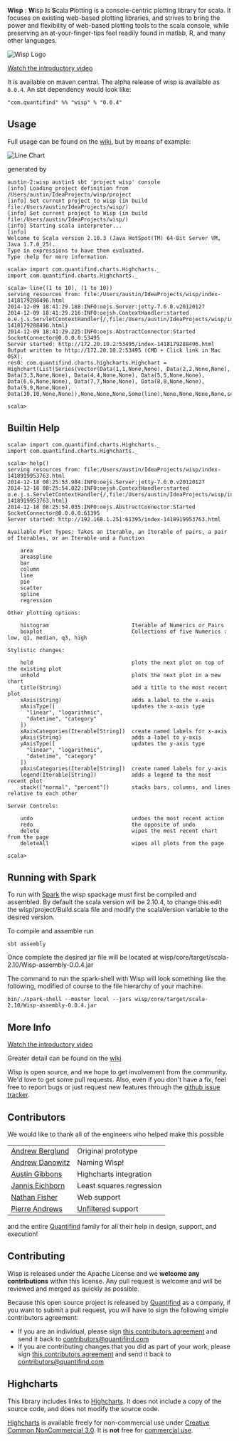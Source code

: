 **Wisp** : **W**isp **I**s **S**cala **P**lotting is a console-centric plotting library for scala.
It focuses on existing web-based plotting libraries, and strives to bring the power and flexibility of web-based plotting
tools to the scala console, while preserving an at-your-finger-tips feel readily found in matlab, R, and many other languages.

![Wisp Logo](https://raw.github.com/quantifind/wisp/master/images/wisp_logo_markOnly_color.png)

[Watch the introductory video](https://www.youtube.com/watch?v=LZH9rCEP-6w)

<!---[![Build Status](https://travis-ci.org/quantifind/Wisp.svg?branch=master)](https://travis-ci.org/quantifind/Wisp)--->
<!---TODO: coverage--->

<!---Todo: logo--->

It is available on maven central. The alpha release of wisp is available as `0.0.4`. An sbt dependency would look like:

    "com.quantifind" %% "wisp" % "0.0.4"

<!---Todo: Integration with 3-rd party libraries: Highcharts, vega, etc. etc.?--->

## Usage

Full usage can be found on the [wiki](https://github.com/quantifind/wisp/wiki), but by means of example:

![Line Chart](https://github.com/quantifind/wisp/blob/master/images/line.png)

generated by

```
austin-2:wisp austin$ sbt 'project wisp' console
[info] Loading project definition from /Users/austin/IdeaProjects/wisp/project
[info] Set current project to wisp (in build file:/Users/austin/IdeaProjects/wisp/)
[info] Set current project to Wisp (in build file:/Users/austin/IdeaProjects/wisp/)
[info] Starting scala interpreter...
[info]
Welcome to Scala version 2.10.3 (Java HotSpot(TM) 64-Bit Server VM, Java 1.7.0_25).
Type in expressions to have them evaluated.
Type :help for more information.

scala> import com.quantifind.charts.Highcharts._
import com.quantifind.charts.Highcharts._

scala> line((1 to 10), (1 to 10))
serving resources from: file:/Users/austin/IdeaProjects/wisp/index-1418179288496.html
2014-12-09 18:41:29.188:INFO:oejs.Server:jetty-7.6.0.v20120127
2014-12-09 18:41:29.216:INFO:oejsh.ContextHandler:started o.e.j.s.ServletContextHandler{/,file:/Users/austin/IdeaProjects/wisp/index-1418179288496.html}
2014-12-09 18:41:29.225:INFO:oejs.AbstractConnector:Started SocketConnector@0.0.0.0:53495
Server started: http://172.20.10.2:53495/index-1418179288496.html
Output written to http://172.20.10.2:53495 (CMD + Click link in Mac OSX).
res0: com.quantifind.charts.highcharts.Highchart = Highchart(List(Series(Vector(Data(1,1,None,None), Data(2,2,None,None), Data(3,3,None,None), Data(4,4,None,None), Data(5,5,None,None), Data(6,6,None,None), Data(7,7,None,None), Data(8,8,None,None), Data(9,9,None,None), Data(10,10,None,None)),None,None,None,Some(line),None,None,None,None,series)),Some(Title(,None,None,None,None,None,None,None,title)),None,None,Some(Credits(None,,None,None,)),Some(Exporting(chart,None,None,None,None,None,None)),Some(Legend(None,None,None,Some(false),None,None,None,None,None,None,None,None,None,None,None,None,None,None,None,None,None)),None,true,None,None,Some([Lcom.quantifind.charts.highcharts.Axis;@40dc66ae))

scala>
```

## Builtin Help

```
scala> import com.quantifind.charts.Highcharts._
import com.quantifind.charts.Highcharts._

scala> help()
serving resources from: file:/Users/austin/IdeaProjects/wisp/index-1418919953763.html
2014-12-18 08:25:53.984:INFO:oejs.Server:jetty-7.6.0.v20120127
2014-12-18 08:25:54.022:INFO:oejsh.ContextHandler:started o.e.j.s.ServletContextHandler{/,file:/Users/austin/IdeaProjects/wisp/index-1418919953763.html}
2014-12-18 08:25:54.035:INFO:oejs.AbstractConnector:Started SocketConnector@0.0.0.0:61395
Server started: http://192.168.1.251:61395/index-1418919953763.html

Available Plot Types: Takes an Iterable, an Iterable of pairs, a pair of Iterables, or an Iterable and a Function

	area
	areaspline
	bar
	column
	line
	pie
	scatter
	spline
	regression

Other plotting options:

	histogram                          Iterable of Numerics or Pairs
	boxplot                            Collections of five Numerics : low, q1, median, q3, high

Stylistic changes:

	hold                               plots the next plot on top of the existing plot
	unhold                             plots the next plot in a new chart
	title(String)                      add a title to the most recent plot
	xAxis(String)                      adds a label to the x-axis
	xAxisType([                        updates the x-axis type
	  "linear", "logarithmic",
	  "datetime", "category"
	])
	xAxisCategories(Iterable[String])  create named labels for x-axis
	yAxis(String)                      adds a label to y-axis
	yAxisType([                        updates the y-axis type
	  "linear", "logarithmic",
	  "datetime", "category"
	])
	yAxisCategories(Iterable[String])  create named labels for y-axis
	legend(Iterable[String])           adds a legend to the most recent plot
	stack(["normal", "percent"])       stacks bars, columns, and lines relative to each other

Server Controls:

	undo                               undoes the most recent action
	redo                               the opposite of undo
	delete                             wipes the most recent chart from the page
	deleteAll                          wipes all plots from the page

scala>
```
## Running with Spark

To run with <a href=https://spark.apache.org/>Spark</a> the wisp spackage must first be compiled and assembled.
By default the scala version will be 2.10.4, to change this edit the wisp/project/Build.scala file and modify the scalaVersion variable to the desired version.

To compile and assemble run
```
sbt assembly
```
Once complete the desired jar file will be located at wisp/core/target/scala-2.10/Wisp-assembly-0.0.4.jar

The command to run the spark-shell with Wisp will look something like the following, modified of course to the file hierarchy of your machine.
```
bin/./spark-shell --master local --jars wisp/core/target/scala-2.10/Wisp-assembly-0.0.4.jar
```

## More Info

[Watch the introductory video](https://www.youtube.com/watch?v=LZH9rCEP-6w)

Greater detail can be found on the [wiki](https://github.com/quantifind/wisp/wiki)

Wisp is open source, and we hope to get involvement from the community.  We'd love to get some pull requests.  Also, even if you don't
have a fix, feel free to report bugs or just request new features through the [github issue tracker](https://github.com/quantifind/wisp/issues?state=open).

## Contributors

We would like to thank all of the engineers who helped make this possible

<table border="0">
  <tr>
    <td><a href=https://github.com/ajberglund >Andrew Berglund</a></td>
    <td>Original prototype</td>
  </tr>
  <tr>
    <td><a href=https://ceng.calpoly.edu/faculty/adanowit/ >Andrew Danowitz</a></td>
    <td>Naming Wisp!</td>
  </tr>
  <tr>
    <td><a href=https://github.com/AustinBGibbons >Austin Gibbons</a></td>
    <td>Highcharts integration</td>
  </tr>
  <tr>
    <td><a href=https://github.com/dadarakt >Jannis Eichborn</a></td>
    <td>Least squares regression</td>
  </tr>
  <tr>
  <td><a href=https://github.com/nathfisher >Nathan Fisher</a></td>
    <td>Web support</td>
  </tr>
  <tr>
    <td><a href=https://github.com/Mortimerp9 >Pierre Andrews</a></td>
    <td><a href=http://unfiltered.databinder.net/Unfiltered.html >Unfiltered</a> support</td>
  </tr>
</table>

and the entire [Quantifind](http://quantifind.com/) family for all their help in design, support, and execution!

## Contributing

Wisp is released under the Apache License and we **welcome any contributions** within this license. Any pull request is welcome and will be reviewed and merged as quickly as possible.

Because this open source project is released by [Quantifind](http://www.quantifind.com) as a company, if you want to submit a pull request, you will have to sign the following simple contributors agreement:
- If you are an individual, please sign [this contributors agreement](https://docs.google.com/a/quantifind.com/document/d/1RS7qEjq3cCmJ1665UhoCMK8541Ms7KyU3kVFoO4CR_I/) and send it back to contributors@quantifind.com
- If you are contributing changes that you did as part of your work, please sign [this contributors agreement](https://docs.google.com/a/quantifind.com/document/d/1kNwLT4qG3G0Ct2mEuNdBGmKDYuApN1CpQtZF8TSVTjE/) and send it back to contributors@quantifind.com

## Highcharts

This library includes links to [Highcharts](http://www.highcharts.com/). It does not include a copy of the source code, and does not modify the source code.

[Highcharts](http://www.highcharts.com/) is available freely for non-commercial use under [Creative Common NonCommercial 3.0](http://creativecommons.org/licenses/by-nc/3.0/). It is **not** free for [commercial use](http://shop.highsoft.com/faq/non-commercial#what-is-non-commercial). 
